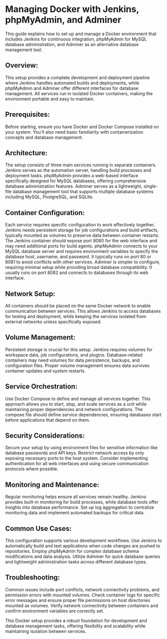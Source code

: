# Managing Docker with Jenkins, phpMyAdmin, and Adminer
This guide explains how to set up and manage a Docker environment that includes Jenkins for continuous integration, phpMyAdmin for MySQL database administration, and Adminer as an alternative database management tool.

## Overview:
This setup provides a complete development and deployment pipeline where Jenkins handles automated builds and deployments, while phpMyAdmin and Adminer offer different interfaces for database management. All services run in isolated Docker containers, making the environment portable and easy to maintain.

## Prerequisites:
Before starting, ensure you have Docker and Docker Compose installed on your system. You'll also need basic familiarity with containerization concepts and database management.

## Architecture:
The setup consists of three main services running in separate containers. Jenkins serves as the automation server, handling build processes and deployment tasks. phpMyAdmin provides a web-based interface specifically designed for MySQL databases, offering comprehensive database administration features. Adminer serves as a lightweight, single-file database management tool that supports multiple database systems including MySQL, PostgreSQL, and SQLite.

## Container Configuration:
Each service requires specific configuration to work effectively together. Jenkins needs persistent storage for job configurations and build artifacts, typically mounted as volumes to preserve data between container restarts. The Jenkins container should expose port 8080 for the web interface and may need additional ports for build agents.
phpMyAdmin connects to your MySQL database server and requires environment variables to specify the database host, username, and password. It typically runs on port 80 or 8081 to avoid conflicts with other services.
Adminer is simpler to configure, requiring minimal setup while providing broad database compatibility. It usually runs on port 8082 and connects to databases through its web interface.

## Network Setup:
All containers should be placed on the same Docker network to enable communication between services. This allows Jenkins to access databases for testing and deployment, while keeping the services isolated from external networks unless specifically exposed.

## Volume Management:
Persistent storage is crucial for this setup. Jenkins requires volumes for workspace data, job configurations, and plugins. Database-related containers may need volumes for data persistence, backups, and configuration files. Proper volume management ensures data survives container updates and system restarts.

## Service Orchestration:
Use Docker Compose to define and manage all services together. This approach allows you to start, stop, and scale services as a unit while maintaining proper dependencies and network configurations. The compose file should define service dependencies, ensuring databases start before applications that depend on them.

## Security Considerations:
Secure your setup by using environment files for sensitive information like database passwords and API keys. Restrict network access by only exposing necessary ports to the host system. Consider implementing authentication for all web interfaces and using secure communication protocols where possible.

## Monitoring and Maintenance:
Regular monitoring helps ensure all services remain healthy. Jenkins provides built-in monitoring for build processes, while database tools offer insights into database performance. Set up log aggregation to centralize monitoring data and implement automated backups for critical data.

## Common Use Cases:
This configuration supports various development workflows. Use Jenkins to automatically build and test applications when code changes are pushed to repositories. Employ phpMyAdmin for complex database schema modifications and data analysis. Utilize Adminer for quick database queries and lightweight administration tasks across different database types.
## Troubleshooting:
Common issues include port conflicts, network connectivity problems, and permission errors with mounted volumes. Check container logs for specific error messages and ensure proper file permissions on host directories mounted as volumes. Verify network connectivity between containers and confirm environment variables are correctly set.

This Docker setup provides a robust foundation for development and database management tasks, offering flexibility and scalability while maintaining isolation between services.
